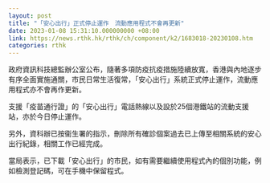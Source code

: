 ```yaml
---
layout: post
title: "「安心出行」正式停止運作　流動應用程式不會再更新"
date: 2023-01-08 15:31:10.000000000 +08:00
link: https://news.rthk.hk/rthk/ch/component/k2/1683018-20230108.htm
categories: rthk
---
```


政府資訊科技總監辦公室公布，隨著多項防疫抗疫措施陸續放寬，香港與內地逐步有序全面實施通關，市民日常生活復常，「安心出行」系統正式停止運作，流動應用程式亦不會再作更新。

支援「疫苗通行證」的「安心出行」電話熱線以及設於25個港鐵站的流動支援站，亦於今日停止運作。

另外，資科辦已按衞生署的指示，刪除所有確診個案過去已上傳至相關系統的安心出行紀錄，相關工作已經完成。

當局表示，已下載「安心出行」的市民，如有需要繼續使用程式內的個別功能，例如檢測登記碼，可在手機中保留程式。
